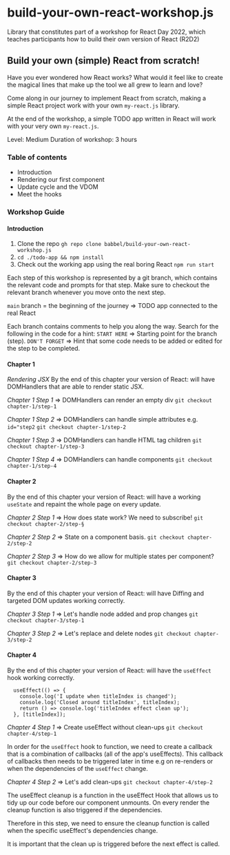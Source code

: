 # build-your-own-react-workshop.js

Library that constitutes part of a workshop for React Day 2022, which teaches participants how to build their own version of React (R2D2)

## Build your own (simple) React from scratch!

Have you ever wondered how React works?
What would it feel like to create the magical lines that make up the tool we all grew to learn and love?

Come along in our journey to implement React from scratch, making a simple React project work with your own `my-react.js` library.

At the end of the workshop, a simple TODO app written in React will work with your very own `my-react.js`.

Level: Medium
Duration of workshop: 3 hours

### Table of contents

- Introduction
- Rendering our first component
- Update cycle and the VDOM
- Meet the hooks


### Workshop Guide

#### Introduction
1. Clone the repo `gh repo clone babbel/build-your-own-react-workshop.js`
2. `cd ./todo-app && npm install`
3. Check out the working app using the real boring React `npm run start`

Each step of this workshop is represented by a git branch, which contains the relevant code and prompts for that step. Make sure to checkout the relevant branch whenever you move onto the next step.

`main` branch = the beginning of the journey => TODO app connected to the real React

Each branch contains comments to help you along the way. Search for the following in the code for a hint:
`START HERE` => Starting point for the branch (step).
`DON'T FORGET` => Hint that some code needs to be added or edited for the step to be completed.

#### Chapter 1

*Rendering JSX*
By the end of this chapter your version of React: will have DOMHandlers that are able to render static JSX.

*Chapter 1 Step 1* => DOMHandlers can render an empty div
`git checkout chapter-1/step-1`

*Chapter 1 Step 2* => DOMHandlers can handle simple attributes
e.g. `id="step2`
`git checkout chapter-1/step-2`

*Chapter 1 Step 3* => DOMHandlers can handle HTML tag children
`git checkout chapter-1/step-3`

*Chapter 1 Step 4* => DOMHandlers can handle components
`git checkout chapter-1/step-4`


#### Chapter 2
By the end of this chapter your version of React: will have a working `useState` and repaint the whole page on every update.

*Chapter 2 Step 1* => How does state work? We need to subscribe!
`git checkout chapter-2/step-§`

*Chapter 2 Step 2* => State on a component basis.
`git checkout chapter-2/step-2`

*Chapter 2 Step 3* => How do we allow for multiple states per component?
`git checkout chapter-2/step-3`

#### Chapter 3
By the end of this chapter your version of React: will have Diffing and targeted DOM updates working correctly.

*Chapter 3 Step 1* => Let's handle node added and prop changes
`git checkout chapter-3/step-1`

*Chapter 3 Step 2* => Let's replace and delete nodes
`git checkout chapter-3/step-2`

#### Chapter 4
By the end of this chapter your version of React: will have the `useEffect` hook working correctly.

```
  useEffect(() => {
    console.log('I update when titleIndex is changed');
    console.log('Closed around titleIndex', titleIndex);
    return () => console.log('titleIndex effect clean up');
  }, [titleIndex]);
```

*Chapter 4 Step 1* => Create useEffect without clean-ups
`git checkout chapter-4/step-1`

In order for the `useEffect` hook to function, we need to create a callback that is a combination of callbacks (all of the app's useEffects). This callback of callbacks then needs to be triggered later in time e.g on re-renders or when the dependencies of the `useEffect` change.


*Chapter 4 Step 2* => Let's add clean-ups
`git checkout chapter-4/step-2`

The useEffect cleanup is a function in the useEffect Hook that allows us to tidy up our code before our component unmounts. On every render the cleanup function  is also triggered if the dependencies.

Therefore in this step, we need to ensure the cleanup function is called when the specific useEffect's dependencies change.

It is important that the clean up is triggered before the next effect is called.
